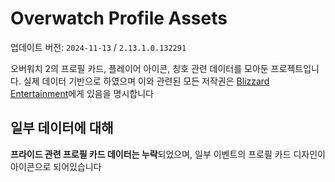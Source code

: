 # Overwatch Profile Assets
업데이트 버전: `2024-11-13` / `2.13.1.0.132291`

오버워치 2의 프로필 카드, 플레이어 아이콘, 칭호 관련 데이터를 모아둔 프로젝트입니다. 실제 데이터 기반으로 하였으며 이와 관련된 모든 저작권은 [Blizzard Entertainment](https://blizzard.com)에게 있음을 명시합니다

## 일부 데이터에 대해
**프라이드 관련 프로필 카드 데이터는 누락**되었으며, 일부 이벤트의 프로필 카드 디자인이 아이콘으로 되어있습니다